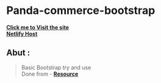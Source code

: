 # Panda-commerce-bootstrap
 [**Click me to Visit the site**](https://hossain-ahamed.github.io/Panda-commerce-bootstrap/)  
  [**Netlify Host**](https://panda-commerce-by-hossain-ahamed.netlify.app/) 
 


## Abut :
> Basic Bootstrap try and use <br>
> Done from - [**Resource**](https://programminghero1.github.io/panda-commerce/)
